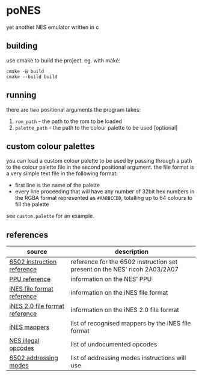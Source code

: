 # poNES
yet another NES emulator written in c

## building
use cmake to build the project. eg. with make:

```
cmake -B build
cmake --build build
```

## running
there are two positional arguments the program takes:

1. `rom_path` - the path to the rom to be loaded
2. `palette_path` - the path to the colour palette to be used [optional]

## custom colour palettes
you can load a custom colour palette to be used by passing through a path to the colour palette file in the second
positional argument. the file format is a very simple text file in the following format:

- first line is the name of the palette
- every line proceeding that will have any number of 32bit hex numbers in the RGBA format represented as `#AABBCCDD`,
  totalling up to 64 colours to fill the palette

see `custom.palette` for an example.

## references
| source | description |
|---|---|
| [6502 instruction reference](https://www.nesdev.org/obelisk-6502-guide/reference.html) | reference for the 6502 instruction set present on the NES' ricoh 2A03/2A07 |
| [PPU reference](https://www.nesdev.org/wiki/PPU) | information on the NES' PPU |
| [iNES file format reference](https://www.nesdev.org/wiki/INES) | information on the iNES file format |
| [iNES 2.0 file format reference](https://www.nesdev.org/wiki/NES_2.0) | information on the iNES 2.0 file format |
| [iNES mappers](https://www.nesdev.org/wiki/Mapper#iNES_1.0_mapper_grid) | list of recognised mappers by the iNES file format |
| [NES illegal opcodes](https://www.nesdev.org/wiki/CPU_unofficial_opcodes) | list of undocumented opcodes |
| [6502 addressing modes](https://www.nesdev.org/obelisk-6502-guide/addressing.html) | list of addressing modes instructions will use |
